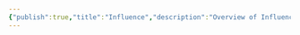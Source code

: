 ```yaml
---
{"publish":true,"title":"Influence","description":"Overview of Influence Gifts tag.","created":"2025-02-10T01:13:37.014+01:00","modified":"2024-10-04T00:24:58.026+02:00","cssclasses":"mado-heading"}
---
```


